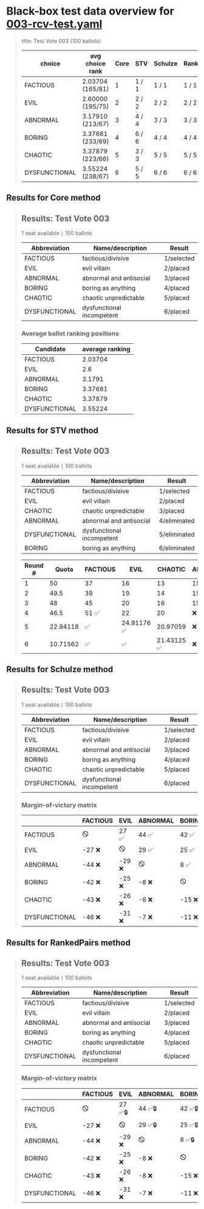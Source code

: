 # Black-box test data overview for [003-rcv-test.yaml](003-rcv-test.yaml)

<blockquote>
title: Test Vote 003 (100 ballots)
<table>
<thead>
<tr>
<th>choice</th>
<th>avg choice rank</th>
<th>Core</th>
<th>STV</th>
<th>Schulze</th>
<th>RankedPairs</th>
<th>Copeland</th>
</tr>
</thead>
<tbody>
<tr>
<td>FACTIOUS</td>
<td>2.03704 (165/81)</td>
<td>1</td>
<td>1 / 1</td>
<td>1 / 1</td>
<td>1 / 1</td>
<td>1 (5)</td>
</tr>
<tr>
<td>EVIL</td>
<td>2.60000 (195/75)</td>
<td>2</td>
<td>2 / 2</td>
<td>2 / 2</td>
<td>2 / 2</td>
<td>2 (4)</td>
</tr>
<tr>
<td>ABNORMAL</td>
<td>3.17910 (213/67)</td>
<td>3</td>
<td>4 / 4</td>
<td>3 / 3</td>
<td>3 / 3</td>
<td>3 (3)</td>
</tr>
<tr>
<td>BORING</td>
<td>3.37681 (233/69)</td>
<td>4</td>
<td>6 / 6</td>
<td>4 / 4</td>
<td>4 / 4</td>
<td>4 (2)</td>
</tr>
<tr>
<td>CHAOTIC</td>
<td>3.37879 (223/66)</td>
<td>5</td>
<td>3 / 3</td>
<td>5 / 5</td>
<td>5 / 5</td>
<td>5 (1)</td>
</tr>
<tr>
<td>DYSFUNCTIONAL</td>
<td>3.55224 (238/67)</td>
<td>6</td>
<td>5 / 5</td>
<td>6 / 6</td>
<td>6 / 6</td>
<td>6 (0)</td>
</tr>
</tbody>
</table>


</blockquote>

## Results for Core method
<blockquote>
<div id="prefvote">
<h2>Results: Test Vote 003</h2>
<p>1 seat available &VerticalBar; 100 ballots</p>
<table>
<thead>
<tr>
<th>Abbreviation</th>
<th>Name/description</th>
<th>Result</th>
</tr>
</thead>
<tbody>
<tr>
<td>FACTIOUS</td>
<td>factious/divisive</td>
<td>1/selected</td>
</tr>
<tr>
<td>EVIL</td>
<td>evil villain</td>
<td>2/placed</td>
</tr>
<tr>
<td>ABNORMAL</td>
<td>abnormal and antisocial</td>
<td>3/placed</td>
</tr>
<tr>
<td>BORING</td>
<td>boring as anything</td>
<td>4/placed</td>
</tr>
<tr>
<td>CHAOTIC</td>
<td>chaotic unpredictable</td>
<td>5/placed</td>
</tr>
<tr>
<td>DYSFUNCTIONAL</td>
<td>dysfunctional incompetent</td>
<td>6/placed</td>
</tr>
</tbody>
</table>
<h3>Average ballot ranking positions</h3>
<table>
<thead>
<tr>
<th>Candidate</th>
<th>average ranking</th>
</tr>
</thead>
<tbody>
<tr>
<td>FACTIOUS</td>
<td>2.03704</td>
</tr>
<tr>
<td>EVIL</td>
<td>2.6</td>
</tr>
<tr>
<td>ABNORMAL</td>
<td>3.1791</td>
</tr>
<tr>
<td>BORING</td>
<td>3.37681</td>
</tr>
<tr>
<td>CHAOTIC</td>
<td>3.37879</td>
</tr>
<tr>
<td>DYSFUNCTIONAL</td>
<td>3.55224</td>
</tr>
</tbody>
</table>
</div>

</blockquote>

## Results for STV method
<blockquote>
<div id="prefvote">
<h2>Results: Test Vote 003</h2>
<p>1 seat available &VerticalBar; 100 ballots</p>
<table>
<thead>
<tr>
<th>Abbreviation</th>
<th>Name/description</th>
<th>Result</th>
</tr>
</thead>
<tbody>
<tr>
<td>FACTIOUS</td>
<td>factious/divisive</td>
<td>1/selected</td>
</tr>
<tr>
<td>EVIL</td>
<td>evil villain</td>
<td>2/placed</td>
</tr>
<tr>
<td>CHAOTIC</td>
<td>chaotic unpredictable</td>
<td>3/placed</td>
</tr>
<tr>
<td>ABNORMAL</td>
<td>abnormal and antisocial</td>
<td>4/eliminated</td>
</tr>
<tr>
<td>DYSFUNCTIONAL</td>
<td>dysfunctional incompetent</td>
<td>5/eliminated</td>
</tr>
<tr>
<td>BORING</td>
<td>boring as anything</td>
<td>6/eliminated</td>
</tr>
</tbody>
</table>
<table>
<thead>
<tr>
<th>Round #</th>
<th>Quota</th>
<th>FACTIOUS</th>
<th>EVIL</th>
<th>CHAOTIC</th>
<th>ABNORMAL</th>
<th>DYSFUNCTIONAL</th>
<th>BORING</th>
</tr>
</thead>
<tbody>
<tr>
<td>1</td>
<td>50</td>
<td>37</td>
<td>16</td>
<td>13</td>
<td>15</td>
<td>12</td>
<td>7 ❌</td>
</tr>
<tr>
<td>2</td>
<td>49.5</td>
<td>39</td>
<td>19</td>
<td>14</td>
<td>15</td>
<td>12 ❌</td>
<td>❌</td>
</tr>
<tr>
<td>3</td>
<td>48</td>
<td>45</td>
<td>20</td>
<td>16</td>
<td>15 ❌</td>
<td>❌</td>
<td>❌</td>
</tr>
<tr>
<td>4</td>
<td>46.5</td>
<td>51 ✅</td>
<td>22</td>
<td>20</td>
<td>❌</td>
<td>❌</td>
<td>❌</td>
</tr>
<tr>
<td>5</td>
<td>22.94118</td>
<td>✅</td>
<td>24.91176 ✅</td>
<td>20.97059</td>
<td>❌</td>
<td>❌</td>
<td>❌</td>
</tr>
<tr>
<td>6</td>
<td>10.71562</td>
<td>✅</td>
<td>✅</td>
<td>21.43125 ✅</td>
<td>❌</td>
<td>❌</td>
<td>❌</td>
</tr>
</tbody>
</table>
</div>

</blockquote>

## Results for Schulze method
<blockquote>
<div id="prefvote">
<h2>Results: Test Vote 003</h2>
<p>1 seat available &VerticalBar; 100 ballots</p>
<table>
<thead>
<tr>
<th>Abbreviation</th>
<th>Name/description</th>
<th>Result</th>
</tr>
</thead>
<tbody>
<tr>
<td>FACTIOUS</td>
<td>factious/divisive</td>
<td>1/selected</td>
</tr>
<tr>
<td>EVIL</td>
<td>evil villain</td>
<td>2/placed</td>
</tr>
<tr>
<td>ABNORMAL</td>
<td>abnormal and antisocial</td>
<td>3/placed</td>
</tr>
<tr>
<td>BORING</td>
<td>boring as anything</td>
<td>4/placed</td>
</tr>
<tr>
<td>CHAOTIC</td>
<td>chaotic unpredictable</td>
<td>5/placed</td>
</tr>
<tr>
<td>DYSFUNCTIONAL</td>
<td>dysfunctional incompetent</td>
<td>6/placed</td>
</tr>
</tbody>
</table>
<h3>Margin-of-victory matrix</h3>
<table>
<thead>
<tr>
<th></th>
<th>FACTIOUS</th>
<th>EVIL</th>
<th>ABNORMAL</th>
<th>BORING</th>
<th>CHAOTIC</th>
<th>DYSFUNCTIONAL</th>
</tr>
</thead>
<tbody>
<tr>
<td>FACTIOUS</td>
<td>🛇</td>
<td>27 ✅</td>
<td>44 ✅</td>
<td>42 ✅</td>
<td>43 ✅</td>
<td>46 ✅</td>
</tr>
<tr>
<td>EVIL</td>
<td>-27 ❌</td>
<td>🛇</td>
<td>29 ✅</td>
<td>25 ✅</td>
<td>26 ✅</td>
<td>31 ✅</td>
</tr>
<tr>
<td>ABNORMAL</td>
<td>-44 ❌</td>
<td>-29 ❌</td>
<td>🛇</td>
<td>8 ✅</td>
<td>8 ✅</td>
<td>7 ✅</td>
</tr>
<tr>
<td>BORING</td>
<td>-42 ❌</td>
<td>-25 ❌</td>
<td>-8 ❌</td>
<td>🛇</td>
<td>15 ✅</td>
<td>11 ✅</td>
</tr>
<tr>
<td>CHAOTIC</td>
<td>-43 ❌</td>
<td>-26 ❌</td>
<td>-8 ❌</td>
<td>-15 ❌</td>
<td>🛇</td>
<td>3 ✅</td>
</tr>
<tr>
<td>DYSFUNCTIONAL</td>
<td>-46 ❌</td>
<td>-31 ❌</td>
<td>-7 ❌</td>
<td>-11 ❌</td>
<td>-3 ❌</td>
<td>🛇</td>
</tr>
</tbody>
</table>
</div>

</blockquote>

## Results for RankedPairs method
<blockquote>
<div id="prefvote">
<h2>Results: Test Vote 003</h2>
<p>1 seat available &VerticalBar; 100 ballots</p>
<table>
<thead>
<tr>
<th>Abbreviation</th>
<th>Name/description</th>
<th>Result</th>
</tr>
</thead>
<tbody>
<tr>
<td>FACTIOUS</td>
<td>factious/divisive</td>
<td>1/selected</td>
</tr>
<tr>
<td>EVIL</td>
<td>evil villain</td>
<td>2/placed</td>
</tr>
<tr>
<td>ABNORMAL</td>
<td>abnormal and antisocial</td>
<td>3/placed</td>
</tr>
<tr>
<td>BORING</td>
<td>boring as anything</td>
<td>4/placed</td>
</tr>
<tr>
<td>CHAOTIC</td>
<td>chaotic unpredictable</td>
<td>5/placed</td>
</tr>
<tr>
<td>DYSFUNCTIONAL</td>
<td>dysfunctional incompetent</td>
<td>6/placed</td>
</tr>
</tbody>
</table>
<h3>Margin-of-victory matrix</h3>
<table>
<thead>
<tr>
<th></th>
<th>FACTIOUS</th>
<th>EVIL</th>
<th>ABNORMAL</th>
<th>BORING</th>
<th>CHAOTIC</th>
<th>DYSFUNCTIONAL</th>
</tr>
</thead>
<tbody>
<tr>
<td>FACTIOUS</td>
<td>🛇</td>
<td>27 ✅🔒</td>
<td>44 ✅🔒</td>
<td>42 ✅🔒</td>
<td>43 ✅🔒</td>
<td>46 ✅🔒</td>
</tr>
<tr>
<td>EVIL</td>
<td>-27 ❌</td>
<td>🛇</td>
<td>29 ✅🔒</td>
<td>25 ✅🔒</td>
<td>26 ✅🔒</td>
<td>31 ✅🔒</td>
</tr>
<tr>
<td>ABNORMAL</td>
<td>-44 ❌</td>
<td>-29 ❌</td>
<td>🛇</td>
<td>8 ✅🔒</td>
<td>8 ✅🔒</td>
<td>7 ✅🔒</td>
</tr>
<tr>
<td>BORING</td>
<td>-42 ❌</td>
<td>-25 ❌</td>
<td>-8 ❌</td>
<td>🛇</td>
<td>15 ✅🔒</td>
<td>11 ✅🔒</td>
</tr>
<tr>
<td>CHAOTIC</td>
<td>-43 ❌</td>
<td>-26 ❌</td>
<td>-8 ❌</td>
<td>-15 ❌</td>
<td>🛇</td>
<td>3 ✅🔒</td>
</tr>
<tr>
<td>DYSFUNCTIONAL</td>
<td>-46 ❌</td>
<td>-31 ❌</td>
<td>-7 ❌</td>
<td>-11 ❌</td>
<td>-3 ❌</td>
<td>🛇</td>
</tr>
</tbody>
</table>
</div>

</blockquote>

